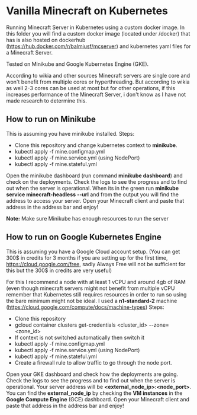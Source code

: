 # Vanilla Minecraft on Kubernetes

Running Minecraft Server in Kubernetes using a custom docker image. 
In this folder you will find a custom docker image (located under /docker) that has is also hosted on dockerhub (https://hub.docker.com/r/balmiusf/mcserver) and kubernetes yaml files for a Minecraft Server. 

Tested on Minikube and Google Kubernetes Engine (GKE).

According to wikia and other sources Minecraft servers are single core and won't benefit from multiple cores or hyperthreading. But according to wikia as well 2-3 cores can be used at most but for other operations, if this increases performance of the Minecraft Server, i don't know as I have not made research to determine this. 

## How to run on Minikube
This is assuming you have minikube installed. 
Steps:
 - Clone this repository and change kubernetes context to **minikube**.
 - kubectl apply -f mine.configmap.yml
 - kubectl apply -f mine.service.yml (using NodePort)
 - kubectl apply -f mine.stateful.yml

Open the minikube dashboard (run command **minikube dashboard**) and check on the deployments. 
Check the logs to see the progress and to find out when the server is operational. 
When its in the green run **minikube service minecraft-headless --url** and from the output you will find the address to access your server. 
Open your Minecraft client and paste that address in the address bar and enjoy!

**Note:** Make sure Minikube has enough resources to run the server

## How to run on Google Kubernetes Engine
This is assuming you have a Google Cloud account setup. (You can get 300$ in credits for 3 months if you are setting up for the first time, https://cloud.google.com/free,  sadly Always Free will not be sufficient for this but the 300$ in credits are very useful)

For this I recommend a node with at least 1 vCPU and around 4gb of RAM (even though minecraft servers might not benefit from multiple vCPU remember that Kubernetes still requires resources in order to run so using the bare minimum might not be ideal. I used a **n1-standard-2** machine (https://cloud.google.com/compute/docs/machine-types)
Steps:
 - Clone this repository 
 - gcloud container clusters get-credentials <cluster_id> --zone=<zone_id>
 - If context is not switched automatically then switch it
 - kubectl apply -f mine.configmap.yml
 - kubectl apply -f mine.service.yml (using NodePort)
 - kubectl apply -f mine.stateful.yml
 - Create a firewall rule to allow traffic to go through the node port.
 
 Open your GKE dashboard and check how the deployments are going. 
 Check the logs to see the progress and to find out when the server is operational. 
Your server address will be **<external_node_ip>:<node_port>**. You can find the **external_node_ip** by checking the **VM instances** in the **Google Compute Engine** (GCE) dashboard.
Open your Minecraft client and paste that address in the address bar and enjoy!
